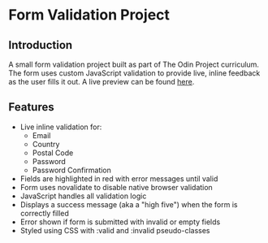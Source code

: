 # Form Validation Project

## Introduction
A small form validation project built as part of The Odin Project curriculum. The form uses custom JavaScript validation to provide live, inline feedback as the user fills it out. A live preview can be found [here](https://williamandrews2.github.io/FormValidation/).

## Features
- Live inline validation for:
  * Email
  * Country
  * Postal Code
  * Password
  * Password Confirmation
- Fields are highlighted in red with error messages until valid
- Form uses novalidate to disable native browser validation
- JavaScript handles all validation logic
- Displays a success message (aka a "high five") when the form is correctly filled
- Error shown if form is submitted with invalid or empty fields
- Styled using CSS with :valid and :invalid pseudo-classes
